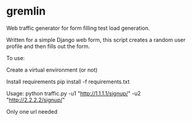 # gremlin
Web traffic generator for form filling test load generation.

Written for a simple Django web form, this script creates a random user profile and then fills out the form.

To use:

Create a virtual environment (or not)

Install requirements
  pip install -f requirements.txt
  
Usage: python traffic.py -u1 "http://1.1.1.1/signup/" -u2 "http://2.2.2.2/signup/"

Only one url needed

